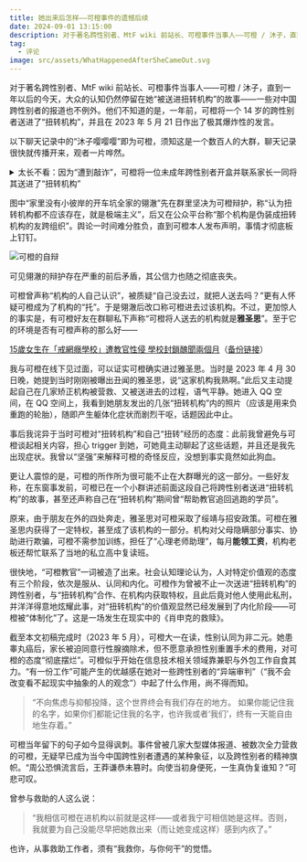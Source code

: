 ```yaml
---
title: 她出来后怎样——可橙事件的遗憾后续
date: 2024-09-01 13:15:00
description: 对于著名跨性别者、MtF wiki 前站长、可橙事件当事人——可橙 / 沐子，直到一年以后的今天，大众的认知仍然停留在她“被送进扭转机构”的故事——一些对中国跨性别者的报道也不例外。他们不知道的是，一年前，可橙将一个 14 岁的跨性别者送进了“扭转机构”，并且在 2023 年 5 月 21 日作出了极其爆炸性的发言。
tag:
  - 评论
image: src/assets/WhatHappenedAfterSheCameOut.svg
---
```


对于著名跨性别者、MtF wiki 前站长、可橙事件当事人——可橙 / 沐子，直到一年以后的今天，大众的认知仍然停留在她“被送进扭转机构”的故事——一些对中国跨性别者的报道也不例外。他们不知道的是，一年前，可橙将一个 14 岁的跨性别者送进了“扭转机构”，并且在 2023 年 5 月 21 日作出了极其爆炸性的发言。

以下聊天记录中的“沐子嘤嘤嘤”即为可橙，须知这是一个数百人的大群，聊天记录很快就传播开来，观者一片哗然。

<details>
<summary>太长不看：因为“遭到敲诈”，可橙将一位未成年跨性别者开盒并联系家长一同将其送进了“扭转机构”</summary>
<img src="https://pub-ccd174eeb4be4cfbbf530b689a78e4b1.r2.dev/alist/72e36ac6-6dba-4e2f-a58b-2f59fa0dbd89.jpg" alt="因为“遭到敲诈”，可橙将一位未成年跨性别者开盒并联系家长一同将其送进了“扭转机构”" />
</details>

图中“家里没有小彼岸的开车坑全家的翎澈”先在群里坚决为可橙辩护，称“认为扭转机构都不应该存在，就是极端主义”，后又在公众平台称“那个机构是伪装成扭转机构的友跨组织”。舆论一时间难分胜负，直到可橙本人发布声明，事情才彻底板上钉钉。

<img src="https://pub-ccd174eeb4be4cfbbf530b689a78e4b1.r2.dev/alist/3f036386-5189-450e-b4c2-41743a87a8a7.jpg" alt="可橙的自辩" />

可见翎澈的辩护存在严重的前后矛盾，其公信力也随之彻底丧失。

可橙曾声称“机构的人自己认识”，被质疑“自己没去过，就把人送去吗？”更有人怀疑可橙成为了机构的“托”。于是翎澈后改口称可橙进去过该机构。不过，更加惊人的事实是，有可橙好友在群聊私下声称“可橙将人送去的机构就是**雅圣思**”。至于它的环境是否有可橙声称的那么好——

[15歲女生在「戒網癮學校」遭教官性侵 學校封鎖醜聞兩個月](https://www.worldjournal.com/wj/story/121344/7457784)（[备份链接](https://web.archive.org/web/20240525153346/https://www.worldjournal.com/wj/story/121344/7457784)）

我与可橙在线下见过面，可以证实可橙确实进过雅圣思。当时是 2023 年 4 月 30 日晚，她提到当时刚刚被曝出丑闻的雅圣思，说“这家机构我熟啊。”此后又主动提起自己在几家矫正机构被营救、又被送进去的过程，语气平静。她进入 QQ 空间，在 QQ 空间上，我看到她朋友发出的几张“扭转机构”内的照片（应该是用来负重跑的轮胎），随即产生躯体化症状而剧烈干呕，话题因此中止。

事后我诧异于当时可橙对“扭转机构”和自己“扭转”经历的态度：此前我曾避免与可橙谈起相关内容，担心 trigger 到她，可她竟主动聊起了这些话题，并且还是我先出现症状。我曾以“坚强”来解释可橙的奇怪反应，没想到事实竟然如此狗血。

更让人震惊的是，可橙的所作所为很可能不止在大群曝光的这一部分。一些好友称，在东窗事发前，可橙已在一个小群讲述前面这段自己将跨性别者送进“扭转机构”的故事，甚至还声称自己在“扭转机构”期间曾“帮助教官追回逃跑的学员”。

原来，由于朋友在外的四处奔走，雅圣思对可橙采取了绥靖与招安政策。可橙在雅圣思内获得了一定特权，甚至成了该机构的一部分。机构对父母隐瞒部分事实、协助进行欺骗，可橙不需参加训练，担任了“心理老师助理”，每月**能领工资**，机构老板还帮忙联系了当地的私立高中复读班。

很快地，“可橙教官”一词被造了出来。社会认知理论认为，人对特定价值观的态度有三个阶段，依次是服从、认同和内化。可橙作为曾被不止一次送进“扭转机构”的跨性别者，与“扭转机构”合作、在机构内获取特权，且此后竟对他人使用此私刑，并洋洋得意地炫耀此事，对“扭转机构”的价值观显然已经发展到了内化阶段——可橙被“体制化”了。这是一场发生在现实中的《肖申克的救赎》。

截至本文初稿完成时（2023 年 5 月），可橙大一在读，性别认同为非二元。她患睾丸癌后，家长被迫同意行性腺摘除术，但不愿意承担性别重置手术的费用，对可橙的态度“彻底摆烂”。可橙似乎开始在信息技术相关领域靠兼职与外包工作自食其力。“有一份工作”可能产生的优越感在她对一些跨性别者的“异端审判”（“我不会改变看不起现实中抽象的人的观念”）中起了什么作用，尚不得而知。

> “不向焦虑与抑郁投降，这个世界终会有我们存在的地方。
> 如果你能记住我的名字，如果你们都能记住我的名字，也许我或者‘我们’，终有一天能自由地生存着。”

可橙当年留下的句子如今显得讽刺。事件曾被几家大型媒体报道、被数次全力营救的可橙，无疑早已成为当今中国跨性别者遭遇的某种象征，以及跨性别者的精神旗帜。“周公恐惧流言后，王莽谦恭未篡时。向使当初身便死，一生真伪复谁知？”可悲可叹。

曾参与救助的人这么说：

> “我相信可橙在进机构以前就是这样——或者我宁可相信她是这样。否则，我就要为自己没能尽早把她救出来（而让她变成这样）感到内疚了。”

也许，从事救助工作者，须有“我救你，与你何干”的觉悟。
